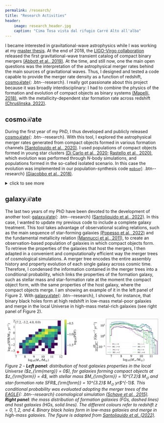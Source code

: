 ```yaml
---
permalink: /research/
title: "Research Activities"
header:
    image: research_header.jpg
    caption: "Cima Tosa vista dal rifugio Carré Alto all'alba"
---
```



I became interested in gravitational-wave astrophysics while I was working at my [master thesis](https://thesis.unipd.it/handle/20.500.12608/22346). At the end of 2018, the [LIGO-Virgo collaboration](https://www.ligo.org/) released the first gravitational-wave transient catalog of compact binary mergers [(Abbott et al., 2019)](https://ui.adsabs.harvard.edu/abs/2019PhRvX...9c1040A/abstract). At the time, and still now, one the main open questions was the interpretation of the astrophysical merger rates behind the main sources of gravitational waves. Thus, I designed and tested a code capable to provide the merger rate density as a function of redshift, [cosmo$\mathcal{R}$ate](/software/){: .btn--research}. I really got passionate about this project because it was broadly interdisciplinary: I had to combine the physics of the formation and evolution of compact objects as binary systems [(Mapelli, 2018)](https://ui.adsabs.harvard.edu/abs/2018arXiv180909130M/abstract), with the metallicity-dependent star formation rate across redshift [(Chruślinska, 2022)](https://ui.adsabs.harvard.edu/abs/2022arXiv220610622C/abstract). 

<!--The progenitor metallicity plays a crucial role in shaping the mass distribution and consequently the merger rate of stellar-mass black holes. In fact, metal-rich progenitor stars leave low-mass black holes which eventually take a long time to merge. This is why, I need to reconstruct the metallicity distribution at which new stars are formed across the whole history of the Universe.-->


## cosmo$\mathcal{R}$ate

During the first year of my PhD, I thus developed and publicly released [cosmo$\mathcal{R}$ate](https://gitlab.com/Filippo.santoliquido/cosmo_rate_public){: .btn--research}. With this tool, I explored the astrophysical merger rates generated from compact objects formed in various formation channels [(Santoliquido et al., 2020)](https://ui.adsabs.harvard.edu/abs/2020ApJ...898..152S/abstract). I used populations of compact objects formed in young star clusters [(Di Carlo et al., 2020](https://ui.adsabs.harvard.edu/abs/2020MNRAS.498..495D/abstract); [Rastello et al., 2020)](https://ui.adsabs.harvard.edu/abs/2020MNRAS.497.1563R/abstract), which evolution was performed through *N*-body simulations, and populations formed in the so-called isolated scenario. In this case the evolution was implemented in our population-synthesis code [```mobse```](https://demoblack.com/catalog_codes/mobse-public-version/){: .btn--research} [(Giacobbo et al., 2018)](https://ui.adsabs.harvard.edu/abs/2018MNRAS.474.2959G/abstract). 




<details><summary>click to see more</summary>


Moreover, with the isolated formation channel, I explored the impact of several different parameters that govern the evolution of binary systems. For instance, I varied the parameter that determines the evolution of compact objects through the common envelope phase ($\alpha_{\rm{CE}}$). During this phase, the envelope of one massive star engulfs the entire binary system. A drag force is then exerted between the envelope and the binary system. $\alpha_{\rm{CE}}$ determines the efficiency of transferring energy from the binary system, whose semi-major axis shrinks, to the envelope, which eventually is ejected. I showed that binary black holes are mostly affected from the uncertainty of the metallicity-dependent star formation rate (right panel of Figure 1), instead of details on the binary evolution, such as $\alpha_{\rm{CE}}$ (left panel of Figure 1).
</details>





## galaxy$\mathcal{R}$ate

The last two years of my PhD have been devoted to the development of another tool: [galaxy$\mathcal{R}$ate](https://gitlab.com/Filippo.santoliquido/galaxy_rate_open){: .btn--research} [(Santoliquido et al., 2022)](https://ui.adsabs.harvard.edu/abs/2022MNRAS.516.3297S/abstract). In this case, I wanted to update my previous code to include a complete galaxy treatment. This tool takes advantage of observational scaling relations, such as the main sequence of star-forming galaxies [(Popesso et al., 2022)](https://ui.adsabs.harvard.edu/abs/2023MNRAS.519.1526P/abstract) and the fundamental metallicity relation [(Mannucci et al., 2011)](https://ui.adsabs.harvard.edu/abs/2011MNRAS.414.1263M/abstract), to create an observation-based population of galaxies in which compact objects form. To retrieve the properties of the galaxies that host the mergers, I then adapted in a convenient and computationally efficient way the merger trees of cosmological simulations. A merger tree encodes the entire assembly history and property evolution of each single galaxy across cosmic time. Therefore, I condensed the information contained in the merger trees into a conditional probability, which links the properties of the formation galaxy, such as stellar mass and star-formation rate at the moment the compact object form, with the same properties of the host galaxy, where the compact objects merge. I am showing an example of it in the left panel of Figure 2. With [galaxy$\mathcal{R}$ate](/software/){: .btn--research}, I showed, for instance, that binary black holes form at high redshift in low-mass metal-poor galaxies and merge in the local Universe in high-mass metal-rich galaxies (see right panel of Figure 2).


![](/assets/images/galaxyrate.png)
 *Figure 2 - **Left panel**: distribution of host galaxies properties in the local Universe ($z_{\rm{merg}} = 0$), for galaxies forming compact objects at $z_{\rm{form}} = 4$, with stellar mass $M_{\rm{form}} = 10^{7.2}$ M$_\odot$  and star-formation rate SFR$_{\rm{form}} = 10^{ 3.2}$ M$_\odot$  yr$^{- 1}$. This conditional probability was evaluated adopting the merger trees of the [EAGLE](https://icc.dur.ac.uk/Eagle/){: .btn--research} cosmological simulation [(Schaye et al., 2015)](https://ui.adsabs.harvard.edu/abs/2015MNRAS.446..521S/abstract). **Right panel**: the mass distribution of formation galaxies (FGs, dashed lines) and host galaxies (HGs, solid lines). The different colours refer to redshift $z = 0, 1, 2,$ and 4. Binary black holes form in low-mass galaxies and merge in high-mass galaxies. The figure is adapted from [Santoliquido et al. (2022)](https://ui.adsabs.harvard.edu/abs/2022MNRAS.516.3297S/abstract).*
